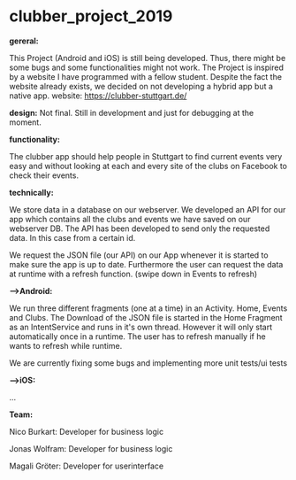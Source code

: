 # clubber_project_2019 

**gereral:**

This Project (Android and iOS) is still being developed. Thus, there might be some bugs and some functionalities might not work.
The Project is inspired by a website I have programmed with a fellow student. Despite the fact the website already exists, we decided on not developing a hybrid app but a native app.
website: https://clubber-stuttgart.de/

**design:**
Not final. Still in development and just for debugging at the moment.

**functionality:**

The clubber app should help people in Stuttgart to find current events very easy and without looking at each and every site of the clubs on Facebook to check their events.

**technically:**

We store data in a database on our webserver. We developed an API for our app which contains all the clubs and events we have saved on our webserver DB.
The API has been developed to send only the requested data. In this case from a certain id.

We request the JSON file (our API) on our App whenever it is started to make sure the app is up to date. Furthermore the user can request the data at runtime with a refresh function. (swipe down in Events to refresh)

**-->Android:**

We run three different fragments (one at a time) in an Activity. Home, Events and Clubs.
The Download of the JSON file is started in the Home Fragment as an IntentService and runs in it's own thread. However it will only start automatically once in a runtime.
The user has to refresh manually if he wants to refresh while runtime.

We are currently fixing some bugs and implementing more unit tests/ui tests

**-->iOS:**

...



**Team:**

Nico Burkart:   Developer for business logic

Jonas Wolfram:  Developer for business logic

Magali Gröter:  Developer for userinterface

